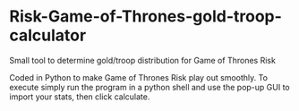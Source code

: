 # Risk-Game-of-Thrones-gold-troop-calculator
Small tool to determine gold/troop distribution for Game of Thrones Risk

Coded in Python to make Game of Thrones Risk play out smoothly. To execute simply run the program in a python shell and use the pop-up GUI to import your stats, then click calculate. 
